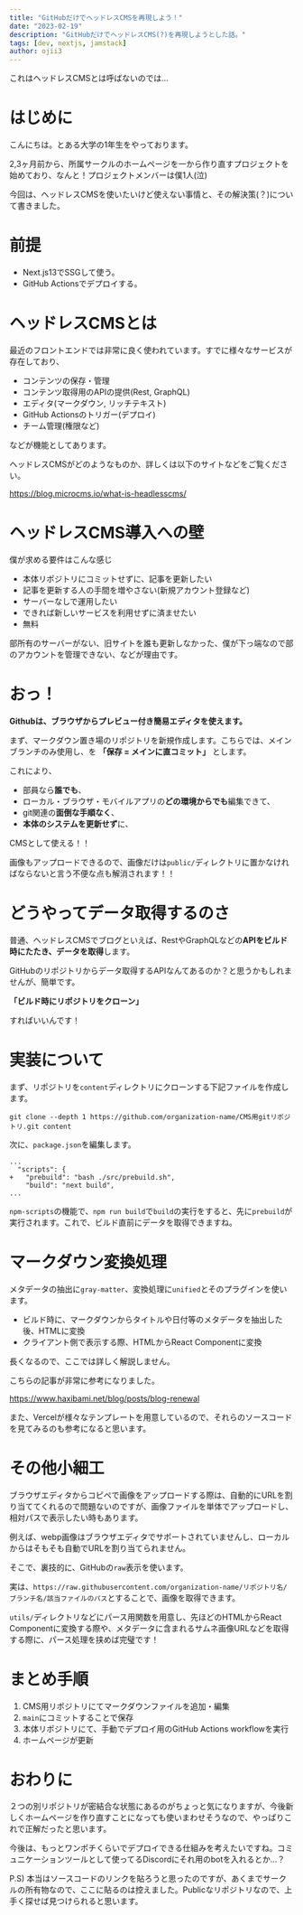 ```yaml
---
title: "GitHubだけでヘッドレスCMSを再現しよう！"
date: "2023-02-19"
description: "GitHubだけでヘッドレスCMS(?)を再現しようとした話。"
tags: [dev, nextjs, jamstack]
author: ojii3
---
```



これはヘッドレスCMSとは呼ばないのでは…

# はじめに

こんにちは。とある大学の1年生をやっております。

2,3ヶ月前から、所属サークルのホームページを一から作り直すプロジェクトを始めており、なんと！プロジェクトメンバーは僕1人(泣)

今回は、ヘッドレスCMSを使いたいけど使えない事情と、その解決策(？)について書きました。

# 前提

- Next.js13でSSGして使う。
- GitHub Actionsでデプロイする。

# ヘッドレスCMSとは

最近のフロントエンドでは非常に良く使われています。すでに様々なサービスが存在しており、

- コンテンツの保存・管理
- コンテンツ取得用のAPIの提供(Rest, GraphQL)
- エディタ(マークダウン, リッチテキスト)
- GitHub Actionsのトリガー(デプロイ)
- チーム管理(権限など)

などが機能としてあります。

ヘッドレスCMSがどのようなものか、詳しくは以下のサイトなどをご覧ください。

https://blog.microcms.io/what-is-headlesscms/

# ヘッドレスCMS導入への壁

僕が求める要件はこんな感じ

- 本体リポジトリにコミットせずに、記事を更新したい
- 記事を更新する人の手間を増やさない(新規アカウント登録など)
- サーバーなしで運用したい
- できれば新しいサービスを利用せずに済ませたい
- 無料

部所有のサーバーがない、旧サイトを誰も更新しなかった、僕が下っ端なので部のアカウントを管理できない、などが理由です。

# おっ！

**Githubは、ブラウザからプレビュー付き簡易エディタを使えます。**

まず、マークダウン置き場のリポジトリを新規作成します。こちらでは、メインブランチのみ使用し、を **「保存 = メインに直コミット」** とします。

これにより、

- 部員なら**誰でも**、
- ローカル・ブラウザ・モバイルアプリの**どの環境からでも**編集できて、
- git関連の**面倒な手順なく**、
- **本体のシステムを更新せず**に、

CMSとして使える！！

画像もアップロードできるので、画像だけは`public/`ディレクトリに置かなければならないと言う不便な点も解消されます！！

# どうやってデータ取得するのさ

普通、ヘッドレスCMSでブログといえば、RestやGraphQLなどの**APIをビルド時にたたき、データを取得**します。

GitHubのリポジトリからデータ取得するAPIなんてあるのか？と思うかもしれませんが、簡単です。

**「ビルド時にリポジトリをクローン」**

すればいいんです！

# 実装について

まず、リポジトリを`content`ディレクトリにクローンする下記ファイルを作成します。

```shell: src/prebulid.sh
git clone --depth 1 https://github.com/organization-name/CMS用gitリポジトリ.git content
```

次に、`package.json`を編集します。

```diff: package.json
...
  "scripts": {
+   "prebuild": "bash ./src/prebuild.sh",
    "build": "next build",
...
```
`npm-scripts`の機能で、`npm run build`で`build`の実行をすると、先に`prebuild`が実行されます。これで、ビルド直前にデータを取得できますね。

# マークダウン変換処理

メタデータの抽出に`gray-matter`、変換処理に`unified`とそのプラグインを使います。

- ビルド時に、マークダウンからタイトルや日付等のメタデータを抽出した後、HTMLに変換
- クライアント側で表示する際、HTMLからReact Componentに変換

長くなるので、ここでは詳しく解説しません。

こちらの記事が非常に参考になりました。

https://www.haxibami.net/blog/posts/blog-renewal

また、Vercelが様々なテンプレートを用意しているので、それらのソースコードを見てみるのも参考になると思います。

# その他小細工

ブラウザエディタからコピペで画像をアップロードする際は、自動的にURLを割り当ててくれるので問題ないのですが、画像ファイルを単体でアップロードし、相対パスで表示したい時もあります。

例えば、webp画像はブラウザエディタでサポートされていませんし、ローカルからはそもそも自動でURLを割り当てられません。

そこで、裏技的に、GitHubの`raw`表示を使います。

実は、`https://raw.githubusercontent.com/organization-name/リポジトリ名/ブランチ名/該当ファイルのパス`とすることで、画像を取得できます。

`utils/`ディレクトリなどにパース用関数を用意し、先ほどのHTMLからReact Componentに変換する際や、メタデータに含まれるサムネ画像URLなどを取得する際に、パース処理を挟めば完璧です！

# まとめ手順

1. CMS用リポジトリにてマークダウンファイルを追加・編集
2. `main`にコミットすることで保存
3. 本体リポジトリにて、手動でデプロイ用のGitHub Actions workflowを実行
4. ホームページが更新

# おわりに

２つの別リポジトリが密結合な状態にあるのがちょっと気になりますが、今後新しくホームページを作り直すことになっても使いまわせそうなので、やっぱりこれで正解だったと思います。

今後は、もっとワンポチくらいでデプロイできる仕組みを考えたいですね。コミュニケーションツールとして使ってるDiscordにそれ用のbotを入れるとか…？


P.S) 本当はソースコードのリンクを貼ろうと思ったのですが、あくまでサークルの所有物なので、ここに貼るのは控えました。Publicなリポジトリなので、上手く探せば見つけられると思います。

